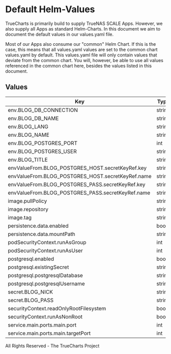 # Default Helm-Values

TrueCharts is primarily build to supply TrueNAS SCALE Apps.
However, we also supply all Apps as standard Helm-Charts. In this document we aim to document the default values in our values.yaml file.

Most of our Apps also consume our "common" Helm Chart.
If this is the case, this means that all values.yaml values are set to the common chart values.yaml by default. This values.yaml file will only contain values that deviate from the common chart.
You will, however, be able to use all values referenced in the common chart here, besides the values listed in this document.

## Values

| Key | Type | Default | Description |
|-----|------|---------|-------------|
| env.BLOG_DB_CONNECTION | string | `"postgres"` |  |
| env.BLOG_DB_NAME | string | `"blog"` |  |
| env.BLOG_LANG | string | `"en"` |  |
| env.BLOG_NAME | string | `"Max Musermann"` |  |
| env.BLOG_POSTGRES_PORT | int | `5432` |  |
| env.BLOG_POSTGRES_USER | string | `"blog"` |  |
| env.BLOG_TITLE | string | `"Blog"` |  |
| envValueFrom.BLOG_POSTGRES_HOST.secretKeyRef.key | string | `"plainhost"` |  |
| envValueFrom.BLOG_POSTGRES_HOST.secretKeyRef.name | string | `"dbcreds"` |  |
| envValueFrom.BLOG_POSTGRES_PASS.secretKeyRef.key | string | `"postgresql-password"` |  |
| envValueFrom.BLOG_POSTGRES_PASS.secretKeyRef.name | string | `"dbcreds"` |  |
| image.pullPolicy | string | `"IfNotPresent"` |  |
| image.repository | string | `"tccr.io/truecharts/blog"` |  |
| image.tag | string | `"latest@sha256:8f8164929c47c071024cabf591fbaea4f468dcddf3c276c3114d754c9e24dc47"` |  |
| persistence.data.enabled | bool | `true` |  |
| persistence.data.mountPath | string | `"/var/www/html/data"` |  |
| podSecurityContext.runAsGroup | int | `0` |  |
| podSecurityContext.runAsUser | int | `0` |  |
| postgresql.enabled | bool | `true` |  |
| postgresql.existingSecret | string | `"dbcreds"` |  |
| postgresql.postgresqlDatabase | string | `"blog"` |  |
| postgresql.postgresqlUsername | string | `"blog"` |  |
| secret.BLOG_NICK | string | `"username"` |  |
| secret.BLOG_PASS | string | `"password"` |  |
| securityContext.readOnlyRootFilesystem | bool | `false` |  |
| securityContext.runAsNonRoot | bool | `false` |  |
| service.main.ports.main.port | int | `10111` |  |
| service.main.ports.main.targetPort | int | `80` |  |

All Rights Reserved - The TrueCharts Project
